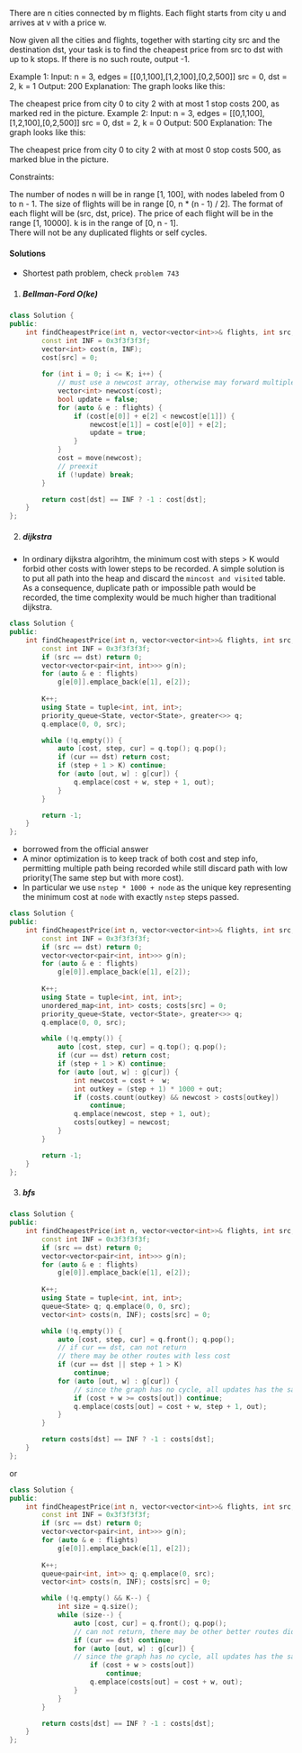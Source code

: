 There are n cities connected by m flights. Each flight starts from city u and arrives at v with a price w.

Now given all the cities and flights, together with starting city src and the destination dst, your task is to find the cheapest price from src to dst with up to k stops. If there is no such route, output -1.

Example 1:
Input: 
n = 3, edges = [[0,1,100],[1,2,100],[0,2,500]]
src = 0, dst = 2, k = 1
Output: 200
Explanation: 
The graph looks like this:


The cheapest price from city 0 to city 2 with at most 1 stop costs 200, as marked red in the picture.
Example 2:
Input: 
n = 3, edges = [[0,1,100],[1,2,100],[0,2,500]]
src = 0, dst = 2, k = 0
Output: 500
Explanation: 
The graph looks like this:


The cheapest price from city 0 to city 2 with at most 0 stop costs 500, as marked blue in the picture.
 

Constraints:

The number of nodes n will be in range [1, 100], with nodes labeled from 0 to n - 1.
The size of flights will be in range [0, n * (n - 1) / 2].
The format of each flight will be (src, dst, price).
The price of each flight will be in the range [1, 10000].
k is in the range of [0, n - 1].
There will not be any duplicated flights or self cycles.

#### Solutions

- Shortest path problem, check `problem 743`


1. ##### Bellman-Ford O(ke)


```c++
class Solution {
public:
    int findCheapestPrice(int n, vector<vector<int>>& flights, int src, int dst, int K) {
        const int INF = 0x3f3f3f3f;
        vector<int> cost(n, INF);
        cost[src] = 0;
        
        for (int i = 0; i <= K; i++) {
            // must use a newcost array, otherwise may forward multiple steps
            vector<int> newcost(cost);
            bool update = false;
            for (auto & e : flights) {
                if (cost[e[0]] + e[2] < newcost[e[1]]) {
                    newcost[e[1]] = cost[e[0]] + e[2];
                    update = true;
                }
            }
            cost = move(newcost);
            // preexit
            if (!update) break;
        }

        return cost[dst] == INF ? -1 : cost[dst];
    }
};
```

2. ##### dijkstra

- In ordinary dijkstra algorihtm, the minimum cost with steps > K would forbid other costs with lower steps to be recorded. A simple solution is to put all path into the heap and discard the `mincost and visited` table. As a consequence, duplicate path or impossible path would be recorded, the time complexity would be much higher than traditional dijkstra.


```c++
class Solution {
public:
    int findCheapestPrice(int n, vector<vector<int>>& flights, int src, int dst, int K) {
        const int INF = 0x3f3f3f3f;
        if (src == dst) return 0;
        vector<vector<pair<int, int>>> g(n);
        for (auto & e : flights)
            g[e[0]].emplace_back(e[1], e[2]);
        
        K++;
        using State = tuple<int, int, int>;
        priority_queue<State, vector<State>, greater<>> q;
        q.emplace(0, 0, src);

        while (!q.empty()) {
            auto [cost, step, cur] = q.top(); q.pop();
            if (cur == dst) return cost;
            if (step + 1 > K) continue;
            for (auto [out, w] : g[cur]) {
                q.emplace(cost + w, step + 1, out);
            }
        }

        return -1;
    }
};
```

- borrowed from the official answer
- A minor optimization is to keep track of both cost and step info, permitting multiple path being recorded while still discard path with low priority(The same step but with more cost).
- In particular we use `nstep * 1000 + node` as the unique key representing the minimum cost at `node` with exactly `nstep` steps passed.

```c++
class Solution {
public:
    int findCheapestPrice(int n, vector<vector<int>>& flights, int src, int dst, int K) {
        const int INF = 0x3f3f3f3f;
        if (src == dst) return 0;
        vector<vector<pair<int, int>>> g(n);
        for (auto & e : flights)
            g[e[0]].emplace_back(e[1], e[2]);
        
        K++;
        using State = tuple<int, int, int>;
        unordered_map<int, int> costs; costs[src] = 0;
        priority_queue<State, vector<State>, greater<>> q;
        q.emplace(0, 0, src);

        while (!q.empty()) {
            auto [cost, step, cur] = q.top(); q.pop();
            if (cur == dst) return cost;
            if (step + 1 > K) continue;
            for (auto [out, w] : g[cur]) {
                int newcost = cost +  w;
                int outkey = (step + 1) * 1000 + out;
                if (costs.count(outkey) && newcost > costs[outkey])
                    continue;
                q.emplace(newcost, step + 1, out);
                costs[outkey] = newcost;
            }
        }

        return -1;
    }
};
```

3. ##### bfs

```c++
class Solution {
public:
    int findCheapestPrice(int n, vector<vector<int>>& flights, int src, int dst, int K) {
        const int INF = 0x3f3f3f3f;
        if (src == dst) return 0;
        vector<vector<pair<int, int>>> g(n);
        for (auto & e : flights)
            g[e[0]].emplace_back(e[1], e[2]);
        
        K++;
        using State = tuple<int, int, int>;
        queue<State> q; q.emplace(0, 0, src);
        vector<int> costs(n, INF); costs[src] = 0;

        while (!q.empty()) {
            auto [cost, step, cur] = q.front(); q.pop();
            // if cur == dst, can not return
            // there may be other routes with less cost
            if (cur == dst || step + 1 > K)
                continue;
            for (auto [out, w] : g[cur]) {
                // since the graph has no cycle, all updates has the same step.
                if (cost + w >= costs[out]) continue;
                q.emplace(costs[out] = cost + w, step + 1, out);
            }
        }

        return costs[dst] == INF ? -1 : costs[dst];
    }
};
```

or

```c++
class Solution {
public:
    int findCheapestPrice(int n, vector<vector<int>>& flights, int src, int dst, int K) {
        const int INF = 0x3f3f3f3f;
        if (src == dst) return 0;
        vector<vector<pair<int, int>>> g(n);
        for (auto & e : flights)
            g[e[0]].emplace_back(e[1], e[2]);
        
        K++;
        queue<pair<int, int>> q; q.emplace(0, src);
        vector<int> costs(n, INF); costs[src] = 0;

        while (!q.empty() && K--) {
            int size = q.size();
            while (size--) {
                auto [cost, cur] = q.front(); q.pop();
                // can not return, there may be other better routes did not get to the target yet(Need more step)
                if (cur == dst) continue;
                for (auto [out, w] : g[cur]) {
                // since the graph has no cycle, all updates has the same step.
                    if (cost + w > costs[out])
                        continue;
                    q.emplace(costs[out] = cost + w, out);
                }
            }
        }

        return costs[dst] == INF ? -1 : costs[dst];
    }
};

```